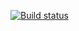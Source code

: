 [![Build status](https://ci.appveyor.com/api/projects/status/9dn9ttm3039w3asd?svg=true)](https://ci.appveyor.com/project/helenkhim/selenide)